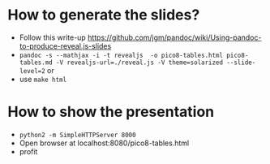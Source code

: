 # How to generate the slides?
- Follow this write-up https://github.com/jgm/pandoc/wiki/Using-pandoc-to-produce-reveal.js-slides
- `pandoc -s --mathjax -i -t revealjs  -o pico8-tables.html pico8-tables.md -V revealjs-url=./reveal.js -V theme=solarized --slide-level=2`
or
- use `make html`

# How to show the presentation
- `python2 -m SimpleHTTPServer 8000 `
- Open browser at localhost:8080/pico8-tables.html
- profit
